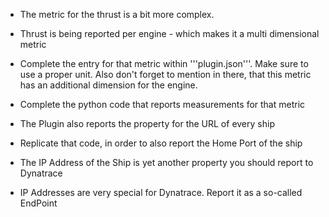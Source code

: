 * The metric for the thrust is a bit more complex.
* Thrust is being reported per engine - which makes it a multi dimensional metric
* Complete the entry for that metric within '''plugin.json'''. Make sure to use a proper unit. Also don't forget to mention in there, that this metric has an additional dimension for the engine.
* Complete the python code that reports measurements for that metric

* The Plugin also reports the property for the URL of every ship
* Replicate that code, in order to also report the Home Port of the ship

* The IP Address of the Ship is yet another property you should report to Dynatrace
* IP Addresses are very special for Dynatrace. Report it as a so-called EndPoint
